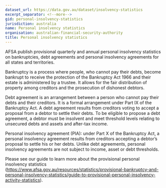 ```yaml
---
dataset_url: https://data.gov.au/dataset/insolvency-statistics
excerpt_separator: <!--more-->
gid: personal-insolvency-statistics
jurisdiction: australia
name: Personal insolvency statistics
organisation: australian-financial-security-authority
title: Personal insolvency statistics
---
```


AFSA publish provisional quarterly and annual personal insolvency statistics on bankruptcies, debt agreements and personal insolvency agreements for all states and territories.

<!--more-->

Bankruptcy is a process where people, who cannot pay their debts, become bankrupt to receive the protection of the Bankruptcy Act 1966 and their estate is administered by a trustee. It allows for the fair distribution of property among creditors and the prosecution of dishonest debtors.

Debt agreement is an arrangement between a person who cannot pay their debts and their creditors. It is a formal arrangement under Part IX of the Bankruptcy Act. A debt agreement results from creditors voting to accept a proposal from a debtor to settle their debts. To be eligible to propose a debt agreement, a debtor must be insolvent and meet threshold levels relating to unsecured debts and assets and after-tax income.

Personal insolvency agreement (PIA): under Part X of the Bankruptcy Act, a personal insolvency agreement results from creditors accepting a debtor’s proposal to settle his or her debts. Unlike debt agreements, personal insolvency agreements are not subject to income, asset or debt thresholds.

Please see our guide to learn more about the provisional personal insolvency statistics (https://www.afsa.gov.au/resources/statistics/provisional-bankruptcy-and-personal-insolvency-statistics/guide-to-provisional-personal-insolvency-activity-statistics).
